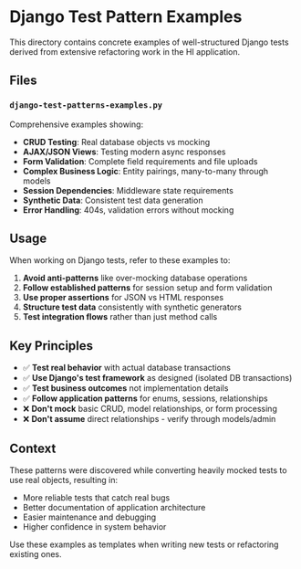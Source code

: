 # Django Test Pattern Examples

This directory contains concrete examples of well-structured Django tests derived from extensive refactoring work in the HI application.

## Files

### `django-test-patterns-examples.py`
Comprehensive examples showing:
- **CRUD Testing**: Real database objects vs mocking
- **AJAX/JSON Views**: Testing modern async responses
- **Form Validation**: Complete field requirements and file uploads
- **Complex Business Logic**: Entity pairings, many-to-many through models
- **Session Dependencies**: Middleware state requirements
- **Synthetic Data**: Consistent test data generation
- **Error Handling**: 404s, validation errors without mocking

## Usage

When working on Django tests, refer to these examples to:

1. **Avoid anti-patterns** like over-mocking database operations
2. **Follow established patterns** for session setup and form validation
3. **Use proper assertions** for JSON vs HTML responses
4. **Structure test data** consistently with synthetic generators
5. **Test integration flows** rather than just method calls

## Key Principles

- ✅ **Test real behavior** with actual database transactions
- ✅ **Use Django's test framework** as designed (isolated DB transactions)  
- ✅ **Test business outcomes** not implementation details
- ✅ **Follow application patterns** for enums, sessions, relationships
- ❌ **Don't mock** basic CRUD, model relationships, or form processing
- ❌ **Don't assume** direct relationships - verify through models/admin

## Context

These patterns were discovered while converting heavily mocked tests to use real objects, resulting in:
- More reliable tests that catch real bugs
- Better documentation of application architecture  
- Easier maintenance and debugging
- Higher confidence in system behavior

Use these examples as templates when writing new tests or refactoring existing ones.